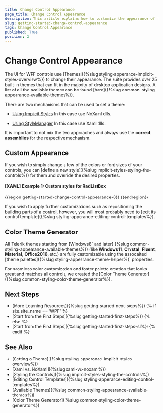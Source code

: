 ```yaml
---
title: Change Control Appearance
page_title: Change Control Appearance
description: This article explains how to customize the appearance of the controls from the Telerik UI for {{ site.framework_name }} suite.
slug: getting-started-change-control-appearance
tags: Change Control Appearance
published: True
position: 2
---
```


# Change Control Appearance

The UI for WPF controls use [Themes]({%slug styling-apperance-implicit-styles-overview%}) to change their appearance. The suite provides over 25 built-in themes that can fit in the majority of desktop application designs. A list of all the available themes can be found [here]({%slug common-styling-appearance-available-themes%}).

There are two mechanisms that can be used to set a theme:

* [Using Implicit Styles](#setting-a-theme-using-implicit-styles)
	In this case use NoXaml dlls.
	
* [Using StyleManager](#setting-a-theme-using-stylemanager)
	In this case use Xaml dlls.

It is important to not mix the two approaches and always use the **correct assemblies** for the respective mechanism.

## Custom Appearance

If you wish to simply change a few of the colors or font sizes of your controls, you can [define a new style]({%slug implicit-styles-styling-the-controls%}) for them and override the desired properties. 

#### **[XAML] Example 1: Custom styles for RadListBox**
{{region getting-started-change-control-appearance-0}}
    <Style TargetType="telerik:RadListBox">
        <Setter Property="Foreground" Value="Green" />
        <Setter Property="FontSize" Value="22" />
    </Style>
{{endregion}}

If you wish to apply further customizations such as repositioning the building parts of a control, however, you will most probably need to [edit its control template]({%slug styling-apperance-editing-control-templates%}).

## Color Theme Generator

All Telerik themes starting from [Windows8` and later]({%slug common-styling-appearance-available-themes%}) (like __Windows11__, **Crystal**, **Fluent**, **Material**, **Office2016**, etc.) are fully customizable using the assocaited [theme palettes]({%slug styling-appearance-theme-helper%}) properties.

For seamless color customization and faster palette creation that looks great and matches all controls, we created the [Color Theme Generator]({%slug common-styling-color-theme-generator%}).

## Next Steps

* [More Learning Resources]({%slug getting-started-next-steps%})
{% if site.site_name == 'WPF' %}
* [Start from the First Steps]({%slug getting-started-first-steps%})
{% else %}
* [Start from the First Steps]({%slug getting-started-first-steps-sl%})
{% endif %}

## See Also

* [Setting a Theme]({%slug styling-apperance-implicit-styles-overview%})
* [Xaml vs. NoXaml]({%slug xaml-vs-noxaml%})
* [Styling the Controls]({%slug implicit-styles-styling-the-controls%})
* [Editing Control Templates]({%slug styling-apperance-editing-control-templates%})
* [Available Themes]({%slug common-styling-appearance-available-themes%})
* [Color Theme Generator]({%slug common-styling-color-theme-generator%})